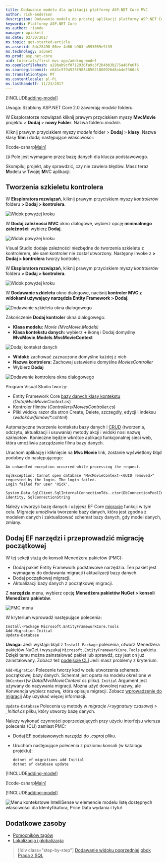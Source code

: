 ```yaml
---
title: Dodawanie modelu dla aplikacji platformy ASP.NET Core MVC
author: rick-anderson
description: Dodawanie modelu do prostej aplikacji platformy ASP.NET Core.
keywords: Platformy ASP.NET Core
ms.author: riande
manager: wpickett
ms.date: 03/30/2017
ms.topic: get-started-article
ms.assetid: 8dc28498-00ee-4d66-b903-b593059e9f39
ms.technology: aspnet
ms.prod: asp.net-core
uid: tutorials/first-mvc-app/adding-model
ms.openlocfilehash: a29bab9cf0712936fa9c3f2b4bb3b275a46fe6f6
ms.sourcegitcommit: e641c5794525f983485621860926d8ab4e7360c8
ms.translationtype: MT
ms.contentlocale: pl-PL
ms.lasthandoff: 11/23/2017
---
```

[!INCLUDE[adding-model](../../includes/mvc-intro/adding-model1.md)]

Uwaga: Szablony ASP.NET Core 2.0 zawierają *modele* folderu.

W Eksploratorze rozwiązań kliknij prawym przyciskiem myszy **MvcMovie** projektu > **Dodaj** > **nowy Folder**. Nazwa folderu *modele*.

Kliknij prawym przyciskiem myszy *modele* folder > **Dodaj** > **klasy**. Nazwa klasy **film** i dodaj następujące właściwości:

[!code-csharp[Main](../../tutorials/first-mvc-app/start-mvc/sample/MvcMovie/Models/MovieNoEF.cs?name=snippet_1)]

`ID` Pole jest wymagane przez bazę danych dla klucza podstawowego. 

Skompiluj projekt, aby sprawdzić, czy nie zawiera błędów. Masz teraz **M**odelu w Twojej **M**VC aplikacji.

## <a name="scaffolding-a-controller"></a>Tworzenia szkieletu kontrolera

W **Eksploratora rozwiązań**, kliknij prawym przyciskiem myszy *kontrolerów* folderu **> Dodaj > kontrolera**.

![Widok powyżej kroku](adding-model/_static/add_controller.png)

W **Dodaj zależności MVC** okno dialogowe, wybierz opcję **minimalnego zależności**i wybierz **Dodaj**.

![Widok powyżej kroku](adding-model/_static/add_depend.png)

Visual Studio dodaje zależności niezbędne do tworzenia szkieletu z kontrolerem, ale sam kontroler nie został utworzony. Następny invoke z **> Dodaj > kontrolera** tworzy kontroler. 

W **Eksploratora rozwiązań**, kliknij prawym przyciskiem myszy *kontrolerów* folderu **> Dodaj > kontrolera**.

![Widok powyżej kroku](adding-model/_static/add_controller.png)

W **Dodawanie szkieletu** okno dialogowe, naciśnij **kontroler MVC z widokami używający narzędzia Entity Framework > Dodaj**.

![Dodawanie szkieletu okna dialogowego](adding-model/_static/add_scaffold2.png)

Zakończenie **Dodaj kontroler** okna dialogowego:

* **Klasa modelu:** *Movie (MvcMovie.Models)*
* **Klasa kontekstu danych:** wybierz  **+**  ikonę i Dodaj domyślny **MvcMovie.Models.MvcMovieContext**

![Dodaj kontekst danych](adding-model/_static/dc.png)

* **Widoki:** zachować zaznaczone domyślne każdej z nich
* **Nazwa kontrolera:** Zachowaj ustawienie domyślne *MoviesController*
* Wybierz **Dodaj**

![Dodawanie kontrolera okna dialogowego](adding-model/_static/add_controller2.png)

Program Visual Studio tworzy:

* Entity Framework Core [bazy danych klasy kontekstu](xref:data/ef-mvc/intro#create-the-database-context) (*Data/MvcMovieContext.cs*)
* Kontroler filmów (*Controllers/MoviesController.cs*)
* Pliki widoku razor dla stron Create, Delete, szczegóły, edycji i indeksu (*widoków/filmów/&ast;.cshtml*)

Automatyczne tworzenie kontekstu bazy danych i [CRUD](https://wikipedia.org/wiki/Create,_read,_update_and_delete) (tworzenia, odczytu, aktualizacji i usuwania) metody akcji i widoki nosi nazwę *szkieletów*. Konieczne będzie wkrótce aplikacji funkcjonalnej sieci web, która umożliwia zarządzanie filmu bazy danych.

Uruchom aplikację i kliknięcie na **Mvc Movie** link, zostanie wyświetlony błąd podobny do następującego:

```
An unhandled exception occurred while processing the request.

SqlException: Cannot open database "MvcMovieContext-<GUID removed>" requested by the login. The login failed.
Login failed for user 'Rick'.

System.Data.SqlClient.SqlInternalConnectionTds..ctor(DbConnectionPoolIdentity identity, SqlConnectionString 
```

Należy utworzyć bazę danych i użyjesz EF Core [migracje](xref:data/ef-mvc/migrations) funkcji w tym celu. Migracje umożliwia tworzenie bazy danych, która jest zgodna z modelem danych i zaktualizować schemat bazy danych, gdy model danych, zmiany.

## <a name="add-ef-tooling-and-perform-initial-migration"></a>Dodaj EF narzędzi i przeprowadzić migrację początkowej

W tej sekcji służą do konsoli Menedżera pakietów (PMC):

* Dodaj pakiet Entity Framework podstawowe narzędzia. Ten pakiet jest wymagany do dodawania migracji i aktualizacji bazy danych.
* Dodaj początkowej migracji.
* Aktualizacji bazy danych z początkowej migracji.

Z **narzędzia** menu, wybierz opcję **Menedżera pakietów NuGet > konsoli Menedżera pakietów**.

<!-- following image shared with uid: tutorials/razor-pages/model -->
  ![PMC menu](adding-model/_static/pmc.png)

W kryterium wprowadź następujące polecenia:

``` PMC
Install-Package Microsoft.EntityFrameworkCore.Tools
Add-Migration Initial
Update-Database
```

**Uwaga:** Jeśli wystąpi błąd z `Install-Package` polecenia, otwórz Menedżera pakietów NuGet i wyszukaj `Microsoft.EntityFrameworkCore.Tools` pakietu. Dzięki temu można zainstalować pakiet lub sprawdź, czy jest on już zainstalowany. Zobacz też [podejście CLI](#cli) Jeśli masz problemy z kryterium.

`Add-Migration` Polecenie tworzy kod w celu utworzenia schematu początkowej bazy danych. Schemat jest oparta na modelu określone w `DbContext`(w *Data/MvcMovieContext.cs* pliku). `Initial` Argument jest używany do nazywania migracji. Można użyć dowolnej nazwy, ale Konwencja wybierz nazwę, która opisuje migracji. Zobacz [wprowadzenie do migracji](xref:data/ef-mvc/migrations#introduction-to-migrations) Aby uzyskać więcej informacji.

`Update-Database` Polecenia `Up` metody w *migracje /\<sygnatury czasowej > _Initial.cs* pliku, który utworzy bazę danych.

<a name="cli"></a>Należy wykonać czynności poprzedzających przy użyciu interfejsu wiersza polecenia (CLI) zamiast PMC:

* Dodaj [EF podstawowych narzędzi](xref:data/ef-mvc/migrations#entity-framework-core-nuget-packages-for-migrations) do *.csproj* pliku.
* Uruchom następujące polecenia z poziomu konsoli (w katalogu projektu):

  ```console
  dotnet ef migrations add Initial
  dotnet ef database update
  ```     
  

[!INCLUDE[adding-model](../../includes/mvc-intro/adding-model3.md)]

[!code-csharp[Main](../../tutorials/first-mvc-app/start-mvc/sample/MvcMovie/Startup.cs?name=ConfigureServices&highlight=6-7)]

[!INCLUDE[adding-model](../../includes/mvc-intro/adding-model4.md)]

![Menu kontekstowe IntelliSense w elemencie modelu listę dostępnych właściwości dla Identyfikatora, Price Data wydania i tytuł](adding-model/_static/ints.png)

## <a name="additional-resources"></a>Dodatkowe zasoby

* [Pomocników tagów](xref:mvc/views/tag-helpers/intro)
* [Lokalizacja i globalizacja](xref:fundamentals/localization)

>[!div class="step-by-step"]
[Dodawanie widoku poprzedniej](adding-view.md)
[obok Praca z SQL](working-with-sql.md)  
